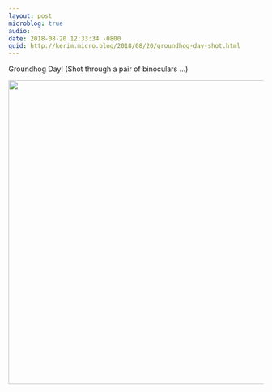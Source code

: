 ```yaml
---
layout: post
microblog: true
audio: 
date: 2018-08-20 12:33:34 -0800
guid: http://kerim.micro.blog/2018/08/20/groundhog-day-shot.html
---
```

Groundhog Day! (Shot through a pair of binoculars …)

<img src="http://micro.oxus.net/uploads/2018/bfda77d274.jpg" width="600" height="600" />

